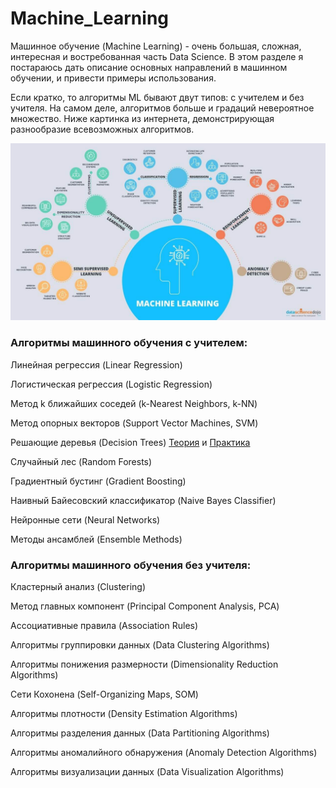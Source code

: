 # Machine_Learning

Машинное обучение (Machine Learning) - очень большая, сложная, интересная и востребованная часть Data Science.
В этом разделе я постараюсь дать описание основных направлений в машинном обучении, и привести примеры использования.

Если кратко, то алгоритмы ML бывают двут типов: с учителем и без учителя. На самом деле, алгоритмов больше и градаций невероятное множество. Ниже картинка из интернета, демонстрирующая разнообразие всевозможных алгоритмов.

![Описание](https://github.com/TalkoDenis/Machine_Learning/blob/main/ML.jpg)


### Алгоритмы машинного обучения с учителем:

Линейная регрессия (Linear Regression)

Логистическая регрессия (Logistic Regression)

Метод k ближайших соседей (k-Nearest Neighbors, k-NN)

Метод опорных векторов (Support Vector Machines, SVM)

Решающие деревья (Decision Trees) [Теория]([https://doka.guide](https://github.com/TalkoDenis/Machine_Learning/tree/main/Decision_trees_theory)) и [Практика]([https://doka.guide](https://github.com/TalkoDenis/Machine_Learning/tree/main/Decision_trees_theory))

Случайный лес (Random Forests)

Градиентный бустинг (Gradient Boosting)

Наивный Байесовский классификатор (Naive Bayes Classifier)

Нейронные сети (Neural Networks)

Методы ансамблей (Ensemble Methods)


### Алгоритмы машинного обучения без учителя:

Кластерный анализ (Clustering)

Метод главных компонент (Principal Component Analysis, PCA)

Ассоциативные правила (Association Rules)

Алгоритмы группировки данных (Data Clustering Algorithms)

Алгоритмы понижения размерности (Dimensionality Reduction Algorithms)

Сети Кохонена (Self-Organizing Maps, SOM)

Алгоритмы плотности (Density Estimation Algorithms)

Алгоритмы разделения данных (Data Partitioning Algorithms)

Алгоритмы аномалийного обнаружения (Anomaly Detection Algorithms)

Алгоритмы визуализации данных (Data Visualization Algorithms)
